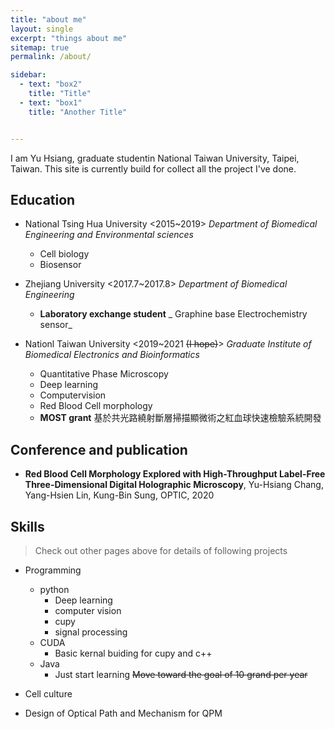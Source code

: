 ```yaml
--- 
title: "about me"
layout: single
excerpt: "things about me"
sitemap: true
permalink: /about/

sidebar: 
  - text: "box2"
    title: "Title"
  - text: "box1"
    title: "Another Title"


---
```


I am Yu Hsiang, graduate studentin National Taiwan University, Taipei, Taiwan. This site is currently build for collect all the project I've done. 

## Education
- National Tsing Hua University <2015~2019>
  _Department of Biomedical Engineering and Environmental sciences_
  - Cell biology
  - Biosensor
 
- Zhejiang University <2017.7~2017.8>
  _Department of Biomedical Engineering_
  - **Laboratory  exchange student**
  _ Graphine base Electrochemistry sensor_
- Nationl Taiwan University <2019~2021 ~~(I hope)~~>
  _Graduate Institute of Biomedical Electronics and Bioinformatics_
  - Quantitative Phase Microscopy
  - Deep learning 
  - Computervision
  - Red Blood Cell morphology
  - **MOST grant** 基於共光路繞射斷層掃描顯微術之紅血球快速檢驗系統開發
  
## Conference and publication
- **Red Blood Cell Morphology Explored with High-Throughput Label-Free Three-Dimensional Digital Holographic Microscopy**, Yu-Hsiang Chang, Yang-Hsien Lin, Kung-Bin Sung, OPTIC, 2020


## Skills
> Check out other pages above for details of following projects

- Programming 
    - python 
      - Deep learning
      - computer vision
      - cupy
      - signal processing
    - CUDA 
      - Basic kernal buiding for cupy and c++
    - Java
      - Just start learning
~~Move toward the goal of 10 grand per year~~

- Cell culture
- Design of Optical Path and Mechanism for QPM

